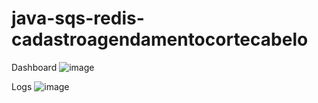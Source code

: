 # java-sqs-redis-cadastroagendamentocortecabelo

Dashboard
![image](https://github.com/lelis685/java-sqs-redis-cadastroagendamentocortecabelo/assets/36525573/f1212192-4a40-4ed6-988f-89a889ae77e8)


Logs
![image](https://github.com/lelis685/java-sqs-redis-cadastroagendamentocortecabelo/assets/36525573/0ec92280-79ac-475c-8267-7b97ccd784d8)
